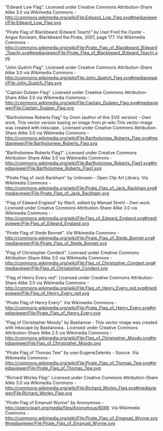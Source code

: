"Edward Low Flag". Licensed under Creative Commons Attribution-Share Alike 3.0 via Wikimedia Commons - http://commons.wikimedia.org/wiki/File:Edward_Low_Flag.svg#mediaviewer/File:Edward_Low_Flag.svg

"Pirate Flag of Blackbeard (Edward Teach)" by User:Fred the Oyster - Angus Konstam, Blackbeard the Pirate, 2007, page 177. Via Wikimedia Commons - http://commons.wikimedia.org/wiki/File:Pirate_Flag_of_Blackbeard_(Edward_Teach).svg#mediaviewer/File:Pirate_Flag_of_Blackbeard_(Edward_Teach).svg

"John Quelch Flag". Licensed under Creative Commons Attribution-Share Alike 3.0 via Wikimedia Commons - http://commons.wikimedia.org/wiki/File:John_Quelch_Flag.svg#mediaviewer/File:John_Quelch_Flag.svg

"Captain Dulaien Flag". Licensed under Creative Commons Attribution-Share Alike 3.0 via Wikimedia Commons - http://commons.wikimedia.org/wiki/File:Captain_Dulaien_Flag.svg#mediaviewer/File:Captain_Dulaien_Flag.svg

"Bartholomew Roberts Flag" by Orem (author of this SVG version) - Own work, This vector version basing on image from pl-wiki.This vector image was created with Inkscape.. Licensed under Creative Commons Attribution-Share Alike 3.0 via Wikimedia Commons - http://commons.wikimedia.org/wiki/File:Bartholomew_Roberts_Flag.svg#mediaviewer/File:Bartholomew_Roberts_Flag.svg

"Bartholomew Roberts Flag1". Licensed under Creative Commons Attribution-Share Alike 3.0 via Wikimedia Commons - http://commons.wikimedia.org/wiki/File:Bartholomew_Roberts_Flag1.svg#mediaviewer/File:Bartholomew_Roberts_Flag1.svg

"Pirate Flag of Jack Rackham" by Unknown - Open Clip Art Library. Via Wikimedia Commons - http://commons.wikimedia.org/wiki/File:Pirate_Flag_of_Jack_Rackham.svg#mediaviewer/File:Pirate_Flag_of_Jack_Rackham.svg

"Flag of Edward England" by WarX, edited by Manuel Strehl - Own work. Licensed under Creative Commons Attribution-Share Alike 3.0 via Wikimedia Commons - http://commons.wikimedia.org/wiki/File:Flag_of_Edward_England.svg#mediaviewer/File:Flag_of_Edward_England.svg

"Pirate Flag of Stede Bonnet". Via Wikimedia Commons - http://commons.wikimedia.org/wiki/File:Pirate_Flag_of_Stede_Bonnet.svg#mediaviewer/File:Pirate_Flag_of_Stede_Bonnet.svg

"Flag of Christopher Condent". Licensed under Creative Commons Attribution-Share Alike 3.0 via Wikimedia Commons - http://commons.wikimedia.org/wiki/File:Flag_of_Christopher_Condent.svg#mediaviewer/File:Flag_of_Christopher_Condent.svg

"Flag of Henry Every red". Licensed under Creative Commons Attribution-Share Alike 3.0 via Wikimedia Commons - http://commons.wikimedia.org/wiki/File:Flag_of_Henry_Every_red.svg#mediaviewer/File:Flag_of_Henry_Every_red.svg

"Pirate Flag of Henry Every". Via Wikimedia Commons - http://commons.wikimedia.org/wiki/File:Pirate_Flag_of_Henry_Every.svg#mediaviewer/File:Pirate_Flag_of_Henry_Every.svg

"Flag of Christopher Moody" by Bastianow - This vector image was created with Inkscape by Bastianowa.. Licensed under Creative Commons Attribution-Share Alike 2.5 via Wikimedia Commons - http://commons.wikimedia.org/wiki/File:Flag_of_Christopher_Moody.svg#mediaviewer/File:Flag_of_Christopher_Moody.svg

"Pirate Flag of Thomas Tew" by user:EugeneZelenko - Source. Via Wikimedia Commons - http://commons.wikimedia.org/wiki/File:Pirate_Flag_of_Thomas_Tew.svg#mediaviewer/File:Pirate_Flag_of_Thomas_Tew.svg

"Richard Worley Flag". Licensed under Creative Commons Attribution-Share Alike 3.0 via Wikimedia Commons - http://commons.wikimedia.org/wiki/File:Richard_Worley_Flag.svg#mediaviewer/File:Richard_Worley_Flag.svg

"Pirate Flag of Emanuel Wynne" by Anonymous - http://openclipart.org/media/files/Anonymous/6089. Via Wikimedia Commons - http://commons.wikimedia.org/wiki/File:Pirate_Flag_of_Emanuel_Wynne.svg#mediaviewer/File:Pirate_Flag_of_Emanuel_Wynne.svg

